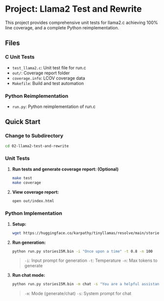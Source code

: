 # Project: Llama2 Test and Rewrite

This project provides comprehensive unit tests for llama2.c achieving 100% line coverage, and a complete Python reimplementation.

## Files

### C Unit Tests

- `test_llama2.c`: Unit test file for run.c
- `out/`: Coverage report folder
- `coverage.info`: LCOV coverage data
- `Makefile`: Build and test automation

### Python Reimplementation  

- `run.py`: Python reimplementation of run.c

## Quick Start

### Change to Subdirectory

```bash
cd 02-llama2-test-and-rewrite
```

### Unit Tests

1. **Run tests and generate coverage report: (Optional)**

   ```bash
   make test
   make coverage
   ```

2. **View coverage report:**

   ```bash
   open out/index.html
   ```

### Python Implementation

1. **Setup:**

   ```bash
   wget https://huggingface.co/karpathy/tinyllamas/resolve/main/stories15M.bin
   ```

2. **Run generation:**

   ```bash
   python run.py stories15M.bin -i "Once upon a time" -t 0.8 -n 100
   ```

   > `-i`: Input prompt for generation  `-t`: Temperature  `-n`: Max tokens to generate

3. **Run chat mode:**

   ```bash
   python run.py stories15M.bin -m chat -s "You are a helpful assistant"
   ```

   > `-m`: Mode (generate/chat)   `-s`: System prompt for chat
